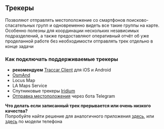 ## Трекеры
Позволяют отправлять местоположение со смартфонов поисково-спасательных групп и одновременно видеть все такие группы на карте. Особенно полезны для координации нескольких независимых подразделений, а также предоставляют оперативный отчёт об уже проделанной работе без необходимости отправлять трек отдельно в конце задачи

### Как подключать поддерживаемые трекеры
- **рекомендуем** [Traccar Client](/onlinetracking-traccarclient.md) для iOS и Android
- [OsmAnd](/onlinetracking-osmand.md)
- Locus Map
- LA Maps Service
- Спутниковые трекеры [Iridium](/onlinetracking-iridium.md.md)  
- [Отправка местоположения](/telegrambot-onlinetracking.md) через бота Telegram

**Что делать если записанный трек прерывается или очень низкого качества?**  
Попробуйте найти решение для аналогичного приложения [здесь](https://www.extremum.spb.ru/pages/spasatelmeapp), или [здесь](https://dontkillmyapp.com) по модели телефона